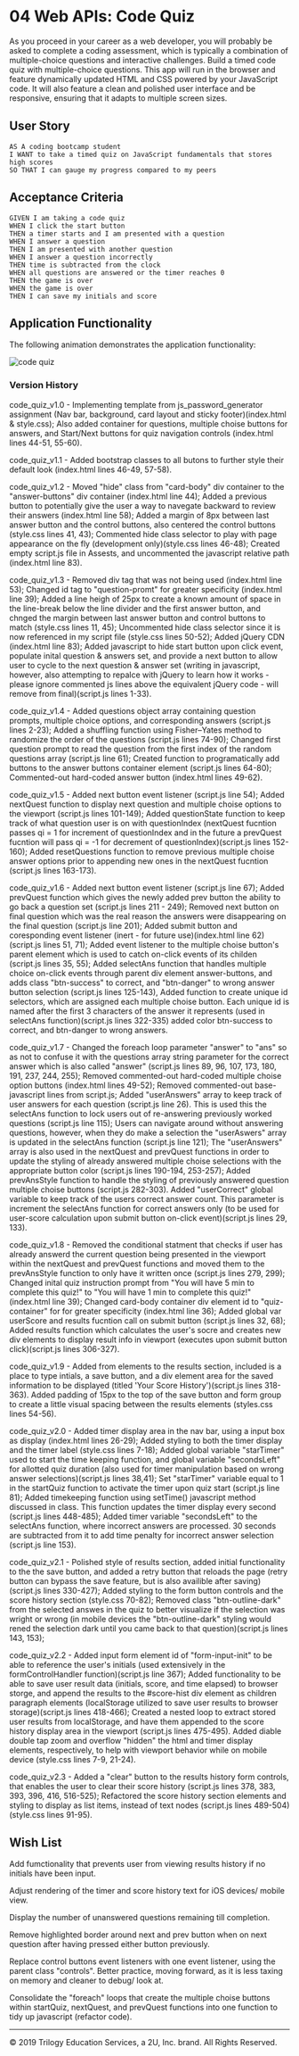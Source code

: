 # 04 Web APIs: Code Quiz

As you proceed in your career as a web developer, you will probably be asked to complete a coding assessment, which is typically a combination of multiple-choice questions and interactive challenges. Build a timed code quiz with multiple-choice questions. This app will run in the browser and feature dynamically updated HTML and CSS powered by your JavaScript code. It will also feature a clean and polished user interface and be responsive, ensuring that it adapts to multiple screen sizes.

## User Story

```
AS A coding bootcamp student
I WANT to take a timed quiz on JavaScript fundamentals that stores high scores
SO THAT I can gauge my progress compared to my peers
```

## Acceptance Criteria

```
GIVEN I am taking a code quiz
WHEN I click the start button
THEN a timer starts and I am presented with a question
WHEN I answer a question
THEN I am presented with another question
WHEN I answer a question incorrectly
THEN time is subtracted from the clock
WHEN all questions are answered or the timer reaches 0
THEN the game is over
WHEN the game is over
THEN I can save my initials and score
```
## Application Functionality

The following animation demonstrates the application functionality:

![code quiz](./Assets/Coding-Quiz)


### Version History

code_quiz_v1.0 - Implementing template from js_password_generator assignment (Nav bar, background, card layout and sticky footer)(index.html & style.css); Also added container for questions, multiple choise buttons for answers, and Start/Next buttons for quiz navigation controls (index.html lines 44-51, 55-60). 

code_quiz_v1.1 - Added bootstrap classes to all butons to further style their default look (index.html lines 46-49, 57-58).

code_quiz_v1.2 - Moved "hide" class from "card-body" div container to the "answer-buttons" div container (index.html line 44); Added a previous button to potentially give the user a way to navegate backward to review their answers (index.html line 58); Added a margin of 8px between last answer button and the control buttons, also centered the control buttons (style.css lines 41, 43); Commented hide class selector to play with page appearance on the fly (development only)(style.css lines 46-48); Created empty script.js file in Assests, and uncommented the javascript relative path (index.html line 83).

code_quiz_v1.3 - Removed div tag that was not being used (index.html line 53); Changed id tag to "question-promt" for greater specificity (index.html line 39); Added a line heigh of 25px to create a known amount of space in the line-break below the line divider and the first answer button, and chnged the margin between last answer button and control buttons to match (style.css lines 11, 45); Uncommented hide class selector since it is now referenced in my script file (style.css lines 50-52); Added jQuery CDN (index.html line 83); Added javascript to hide start button upon click event, populate inital question & answers set, and provide a next button to allow user to cycle to the next question & answer set (writing in javascript, however, also attempting to repalce with jQuery to learn how it works - please ignore commented js lines above the equivalent jQuery code - will remove from final)(script.js lines 1-33).

code_quiz_v1.4 - Added questions object array containing question prompts, multiple choice options, and corresponding answers (script.js lines 2-23); Added a shuffling function using Fisher–Yates method to randomize the order of the questions (script.js lines 74-90); Changed first question prompt to read the question from the first index of the random questions array (script.js line 61); Created function to programatically add buttons to the answer buttons container element (script.js lines 64-80); Commented-out hard-coded answer button (index.html lines 49-62).

code_quiz_v1.5 - Added next button event listener (script.js line 54); Added nextQuest function to display next question and multiple choise options to the viewport (script.js lines 101-149); Added questionState function to keep track of what question user is on with questionIndex (nextQuest fucntion passes qi = 1 for increment of questionIndex and in the future a prevQuest fucntion will pass qi = -1 for decrement of questionIndex)(script.js lines 152-160); Added resetQuestions function to remove previous multiple choise answer options prior to appending new ones in the nextQuest fucntion (script.js lines 163-173).

code_quiz_v1.6 - Added next button event listener (script.js line 67); Added prevQuest function which gives the newly added prev button the ability to go back a question set (script.js lines 211 - 249); Removed next button on final question which was the real reason the answers were disappearing on the final question (script.js line 201); Added submit button and coresponding event listener (inert - for future use)(index.html line 62)(script.js lines 51, 71); Added event listener to the multiple choise button's parent element which is used to catch on-click events of its childen (script.js lines 35, 55); Added selectAns function that handles multiple choice on-click events through parent div element answer-buttons, and adds class "btn-success" to correct, and "btn-danger" to wrong answer button selection (script.js lines 125-143), Added function to create unique id selectors, which are assigned each multiple choise button. Each unique id is named after the first 3 characters of the answer it represents (used in selectAns function)(script.js lines 322-335) added color btn-success to correct, and btn-danger to wrong answers.

code_quiz_v1.7 - Changed the foreach loop parameter "answer" to "ans" so as not to confuse it with the questions array string parameter for the correct answer which is also called "answer" (script.js lines 89, 96, 107, 173, 180, 191, 237, 244, 255); Removed commented-out hard-coded multiple choise option buttons (index.html lines 49-52); Removed commented-out base-javascript lines from script.js; Added "userAnswers" array to keep track of user answers for each question (script.js line 26). This is used this the selectAns function to lock users out of re-answering previously worked questions (script.js line 115); Users can navigate around without answering questions, however, when they do make a selection the "userAswers" array is updated in the selectAns function (script.js line 121); The "userAnswers" array is also used in the nextQuest and prevQuest functions in order to update the styling of already answered multiple choise selections with the appropriate button color (script.js lines 190-194, 253-257); Added prevAnsStyle function to handle the styling of previously answered question multiple choise buttons (script.js 282-303). Added "userCorrect" global variable to keep track of the users correct answer count. This parameter is increment the selectAns function for correct answers only (to be used for user-score calculation upon submit button on-click event)(script.js lines 29, 133).

code_quiz_v1.8 - Removed the conditional statment that checks if user has already answerd the current question being presented in the viewport within the nextQuest and prevQuest functions and moved them to the prevAnsStyle function to only have it written once (script.js lines 279, 299); Changed inital quiz instruction prompt from "You will have 5 min to complete this quiz!" to "You will have 1 min to complete this quiz!" (index.html line 39); Changed card-body container div element id to "quiz-container" for for greater specificity (index.html line 36); Added global var userScore and results fucntion call on submit button (script.js lines 32, 68); Added results function which calculates the user's socre and creates new div elements to display result info in viewport (executes upon submit button click)(script.js lines 306-327).

code_quiz_v1.9 - Added from elements to the results section, included is a place to type intials, a save button, and a div element area for the saved information to be displayed (titled 'Your Score History')(script.js lines 318-363). Added padding of 15px to the top of the save button and form group to create a little visual spacing between the results elements (styles.css lines 54-56).

code_quiz_v2.0 - Added timer display area in the nav bar, using a input box as display (index.html lines 26-29); Added styling to both the timer display and the timer label (style.css lines 7-18); Added global variable "starTimer" used to start the time keeping function, and global variable "secondsLeft" for allotted quiz duration (also used for timer manipulation based on wrong answer selections)(script.js lines 38,41); Set "starTimer" variable equal to 1 in the startQuiz function to activate the timer upon quiz start (script.js line 81); Added timekeeping function using setTime() javascript method discussed in class. This function updates the timer display every second (script.js lines 448-485); Added timer variable "secondsLeft" to the selectAns function, where incorrect answers are processed. 30 seconds are subtracted from it to add time penalty for incorrect answer selection (script.js line 153).

code_quiz_v2.1 - Polished style of results section, added initial functionality to the the save button, and added a retry button that reloads the page (retry button can bypass the save feature, but is also availible after saving)(script.js lines 330-427); Added styling to the form button controls and the score history section (style.css 70-82); Removed class "btn-outline-dark" from the selected answes in the quiz to better visualize if the selection was wright or wrong (in mobile devices the "btn-outline-dark" styling would rened the selection dark until you came back to that question)(script.js lines 143, 153);

code_quiz_v2.2 - Added input form element id of "form-input-init" to be able to reference the user's initials (used extensively in the formControlHandler function)(script.js line 367); Added functionality to be able to save user result data (initials, score, and time elapsed) to browser storge, and append the results to the #score-hist div element as children paragraph elements (localStorage utilized to save user results to browser storage)(script.js lines 418-466); Created a nested loop to extract stored user results from localStorage, and have them appended to the score history display area in the viewport (script.js lines 475-495). Added diable double tap zoom and overflow "hidden" the html and timer display elements, respectively, to help with viewport behavior while on mobile device (style.css lines 7-9, 21-24). 

code_quiz_v2.3 - Added a "clear" button to the results history form controls, that enables the user to clear their score history (script.js lines 378, 383, 393, 396, 416, 516-525); Refactored the score history section elements and styling to display as list items, instead of text nodes (script.js lines 489-504)(style.css lines 91-95).

## Wish List

Add fumctionality that prevents user from viewing results history if no initials have been input.

Adjust rendering of the timer and score history text for iOS devices/ mobile view.

Display the number of unanswered questions remaining till completion.

Remove highlighted border around next and prev button when on next question after having pressed either button previously.

Replace control buttons event listeners with one event listener, using the parent class "controls". Better practice, moving forward, as it is less taxing on memory and cleaner to debug/ look at.

Consolidate the "foreach" loops that create the multiple choise buttons within startQuiz, nextQuest, and prevQuest functions into one function to tidy up javascript (refactor code). 

- - -
© 2019 Trilogy Education Services, a 2U, Inc. brand. All Rights Reserved.
